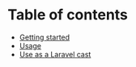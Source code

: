 # Table of contents

* [Getting started](README.md)
* [Usage](usage.md)
* [Use as a Laravel cast](use-as-a-laravel-cast.md)
